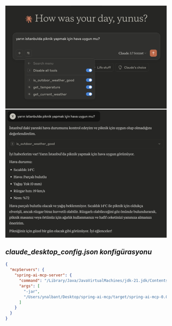 ![1.png](1.png)
![2.png](2.png)

## *claude_desktop_config.json konfigürasyonu*
```json
{
  "mcpServers": {
    "spring-ai-mcp-server": {
      "command": "/Library/Java/JavaVirtualMachines/jdk-21.jdk/Contents/Home/bin/java",
      "args": [
        "-jar",
        "/Users/ynalbant/Desktop/spring-ai-mcp/target/spring-ai-mcp-0.0.1-SNAPSHOT.jar"
      ]
    }
  }
}
```